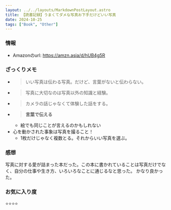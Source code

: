 ```yaml
---
layout: ../../layouts/MarkdownPostLayout.astro
title: 【読書記録】うまくてダメな写真お下手だけどいい写真
date: 2024-10-25
tags: ["Book", "Other"]
---
```


### 情報
- Amazonのurl: https://amzn.asia/d/hUB4g5R

### ざっくりメモ
- > いい写真は伝わる写真。だけど、言葉がないと伝わらない。
- > 写真に大切なのは写真以外の知識と経験。
- > カメラの話じゃなくて体験した話をする。
- > **言葉で伝える**
    - 絵でも同じことが言えるのかもしれない
- 心を動かされた事象は写真を撮ること！
    - 1枚だけじゃなく複数とる。それからいい写真を選ぶ。

### 感想
写真に対する愛が詰まった本だった。この本に書かれていることは写真だけでなく、自分の仕事や生き方、いろいろなことに通じるなと思った。
かなり良かった。

### お気に入り度
⭐️⭐️⭐️⭐️